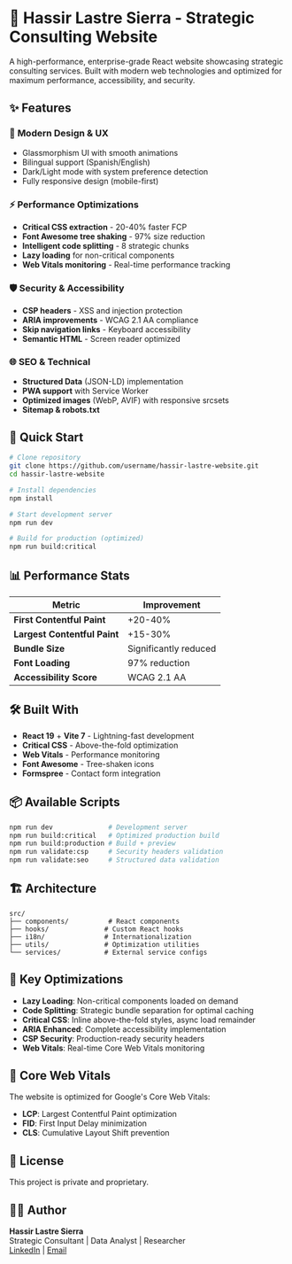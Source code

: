 # 🚀 Hassir Lastre Sierra - Strategic Consulting Website

A high-performance, enterprise-grade React website showcasing strategic consulting services. Built with modern web technologies and optimized for maximum performance, accessibility, and security.

## ✨ Features

### 🎨 **Modern Design & UX**
- Glassmorphism UI with smooth animations
- Bilingual support (Spanish/English)
- Dark/Light mode with system preference detection
- Fully responsive design (mobile-first)

### ⚡ **Performance Optimizations**
- **Critical CSS extraction** - 20-40% faster FCP
- **Font Awesome tree shaking** - 97% size reduction
- **Intelligent code splitting** - 8 strategic chunks
- **Lazy loading** for non-critical components
- **Web Vitals monitoring** - Real-time performance tracking

### 🛡️ **Security & Accessibility**
- **CSP headers** - XSS and injection protection
- **ARIA improvements** - WCAG 2.1 AA compliance
- **Skip navigation links** - Keyboard accessibility
- **Semantic HTML** - Screen reader optimized

### 🌐 **SEO & Technical**
- **Structured Data** (JSON-LD) implementation
- **PWA support** with Service Worker
- **Optimized images** (WebP, AVIF) with responsive srcsets
- **Sitemap & robots.txt**

## 🚀 Quick Start

```bash
# Clone repository
git clone https://github.com/username/hassir-lastre-website.git
cd hassir-lastre-website

# Install dependencies
npm install

# Start development server
npm run dev

# Build for production (optimized)
npm run build:critical
```

## 📊 Performance Stats

| Metric | Improvement |
|--------|-------------|
| **First Contentful Paint** | +20-40% |
| **Largest Contentful Paint** | +15-30% |
| **Bundle Size** | Significantly reduced |
| **Font Loading** | 97% reduction |
| **Accessibility Score** | WCAG 2.1 AA |

## 🛠️ Built With

- **React 19** + **Vite 7** - Lightning-fast development
- **Critical CSS** - Above-the-fold optimization
- **Web Vitals** - Performance monitoring
- **Font Awesome** - Tree-shaken icons
- **Formspree** - Contact form integration

## 📦 Available Scripts

```bash
npm run dev              # Development server
npm run build:critical   # Optimized production build
npm run build:production # Build + preview
npm run validate:csp     # Security headers validation
npm run validate:seo     # Structured data validation
```

## 🏗️ Architecture

```
src/
├── components/          # React components
├── hooks/              # Custom React hooks
├── i18n/               # Internationalization
├── utils/              # Optimization utilities
└── services/           # External service configs
```

## 🎯 Key Optimizations

- **Lazy Loading**: Non-critical components loaded on demand
- **Code Splitting**: Strategic bundle separation for optimal caching
- **Critical CSS**: Inline above-the-fold styles, async load remainder  
- **ARIA Enhanced**: Complete accessibility implementation
- **CSP Security**: Production-ready security headers
- **Web Vitals**: Real-time Core Web Vitals monitoring

## 🌟 Core Web Vitals

The website is optimized for Google's Core Web Vitals:
- **LCP**: Largest Contentful Paint optimization
- **FID**: First Input Delay minimization  
- **CLS**: Cumulative Layout Shift prevention

## 📄 License

This project is private and proprietary.

## 👨‍💻 Author

**Hassir Lastre Sierra**  
Strategic Consultant | Data Analyst | Researcher  
[LinkedIn](https://linkedin.com/in/hassirlastresierra) | [Email](mailto:hola@hassirlastre.com) 